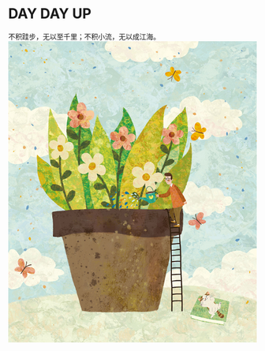# DAY DAY UP

不积跬步，无以至千里；不积小流，无以成江海。
[![cover](images/cover_thumbnail.jpg)](images/cover_thumbnail.jpg)
